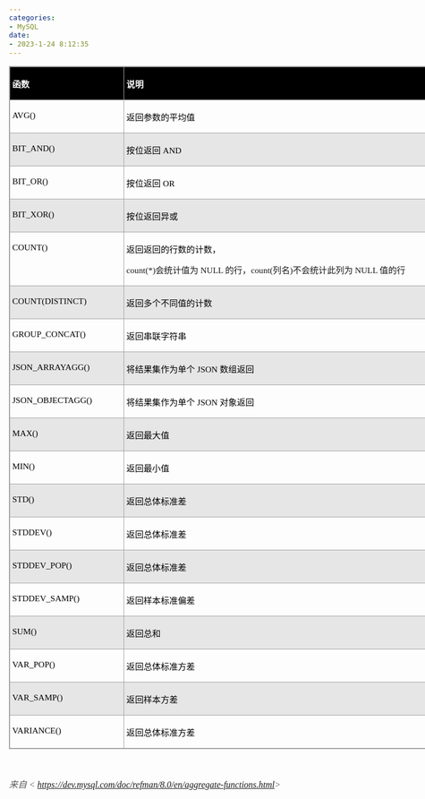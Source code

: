 ```yaml
---
categories:
- MySQL
date:
- 2023-1-24 8:12:35
---
```


<body lang=zh-CN style='font-family:Calibri;font-size:11.0pt'>
<!--StartFragment-->

<div style='direction:ltr;border-width:100%'>

<div style='direction:ltr;margin-top:0in;margin-left:0in;width:7.8562in'>

<div style='direction:ltr;margin-top:0in;margin-left:0in;width:7.8562in'>

<div style='direction:ltr'>

<table border=1 cellpadding=0 cellspacing=0 valign=top style='direction:ltr;
 border-collapse:collapse;border-style:solid;border-color:#A3A3A3;border-width:
 1pt' title="" summary="">
 <tr>
  <td style='border-style:solid;border-color:#A3A3A3;border-width:1pt;
  background-color:black;vertical-align:top;width:2.0375in;padding:2.0pt 3.0pt 2.0pt 3.0pt'>
  <p style='font-family:"Microsoft YaHei UI";font-size:11.5pt;
  color:white'><span style='font-weight:bold'>函数</span></p>
  </td>
  <td style='border-style:solid;border-color:#A3A3A3;border-width:1pt;
  background-color:black;vertical-align:top;width:5.6555in;padding:2.0pt 3.0pt 2.0pt 3.0pt'>
  <p style='font-family:"Microsoft YaHei UI";font-size:11.5pt;
  color:white'><span style='font-weight:bold'>说明</span></p>
  </td>
 </tr>
 <tr>
  <td style='border-style:solid;border-color:#A3A3A3;border-width:1pt;
  vertical-align:top;width:2.0375in;padding:2.0pt 3.0pt 2.0pt 3.0pt'>
  <p style='font-family:"Comic Sans MS";font-size:11.5pt;color:black'>AVG()</p>
  </td>
  <td style='border-style:solid;border-color:#A3A3A3;border-width:1pt;
  vertical-align:top;width:5.6555in;padding:2.0pt 3.0pt 2.0pt 3.0pt'>
  <p style='font-family:"Microsoft YaHei UI";font-size:11.5pt;
  color:black'>返回参数的平均值</p>
  </td>
 </tr>
 <tr>
  <td style='border-style:solid;border-color:#A3A3A3;border-width:1pt;
  background-color:#E7E6E6;vertical-align:top;width:2.0375in;padding:2.0pt 3.0pt 2.0pt 3.0pt'>
  <p style='font-family:"Comic Sans MS";font-size:11.5pt;color:black'>BIT_AND()</p>
  </td>
  <td style='border-style:solid;border-color:#A3A3A3;border-width:1pt;
  background-color:#E7E6E6;vertical-align:top;width:5.6555in;padding:2.0pt 3.0pt 2.0pt 3.0pt'>
  <p style='font-size:11.5pt;color:black'><span style='font-family:
  "Microsoft YaHei UI"'>按位返回</span><span style='font-family:"Comic Sans MS"'>
  AND</span></p>
  </td>
 </tr>
 <tr>
  <td style='border-style:solid;border-color:#A3A3A3;border-width:1pt;
  vertical-align:top;width:2.0375in;padding:2.0pt 3.0pt 2.0pt 3.0pt'>
  <p style='font-family:"Comic Sans MS";font-size:11.5pt;color:black'>BIT_OR()</p>
  </td>
  <td style='border-style:solid;border-color:#A3A3A3;border-width:1pt;
  vertical-align:top;width:5.6555in;padding:2.0pt 3.0pt 2.0pt 3.0pt'>
  <p style='font-size:11.5pt;color:black'><span style='font-family:
  "Microsoft YaHei UI"'>按位返回</span><span style='font-family:"Comic Sans MS"'>
  OR</span></p>
  </td>
 </tr>
 <tr>
  <td style='border-style:solid;border-color:#A3A3A3;border-width:1pt;
  background-color:#E7E6E6;vertical-align:top;width:2.0375in;padding:2.0pt 3.0pt 2.0pt 3.0pt'>
  <p style='font-family:"Comic Sans MS";font-size:11.5pt;color:black'>BIT_XOR()</p>
  </td>
  <td style='border-style:solid;border-color:#A3A3A3;border-width:1pt;
  background-color:#E7E6E6;vertical-align:top;width:5.6555in;padding:2.0pt 3.0pt 2.0pt 3.0pt'>
  <p style='font-family:"Microsoft YaHei UI";font-size:11.5pt;
  color:black'>按位返回异或</p>
  </td>
 </tr>
 <tr>
  <td style='border-style:solid;border-color:#A3A3A3;border-width:1pt;
  vertical-align:top;width:2.0375in;padding:2.0pt 3.0pt 2.0pt 3.0pt'>
  <p style='font-family:"Comic Sans MS";font-size:11.5pt;color:black'>COUNT()</p>
  </td>
  <td style='border-style:solid;border-color:#A3A3A3;border-width:1pt;
  vertical-align:top;width:5.6555in;padding:2.0pt 3.0pt 2.0pt 3.0pt'>
  <p style='font-family:"Microsoft YaHei UI";font-size:11.5pt;
  color:black'>返回返回的行数的计数，</p>
  <p style='font-size:11.5pt'><span style='font-family:"Comic Sans MS"'>count(*)</span><span
  style='font-family:"Microsoft YaHei UI"'>会统计值为</span><span style='font-family:
  "Comic Sans MS"'> NULL </span><span style='font-family:"Microsoft YaHei UI"'>的行，</span><span
  style='font-family:"Comic Sans MS"'>count(</span><span style='font-family:
  "Microsoft YaHei UI"'>列名</span><span style='font-family:"Comic Sans MS"'>)</span><span
  style='font-family:"Microsoft YaHei UI"'>不会统计此列为</span><span
  style='font-family:"Comic Sans MS"'> NULL </span><span style='font-family:
  "Microsoft YaHei UI"'>值的行</span></p>
  </td>
 </tr>
 <tr>
  <td style='border-style:solid;border-color:#A3A3A3;border-width:1pt;
  background-color:#E7E6E6;vertical-align:top;width:2.0375in;padding:2.0pt 3.0pt 2.0pt 3.0pt'>
  <p style='font-family:"Comic Sans MS";font-size:11.5pt;color:black'>COUNT(DISTINCT)</p>
  </td>
  <td style='border-style:solid;border-color:#A3A3A3;border-width:1pt;
  background-color:#E7E6E6;vertical-align:top;width:5.6555in;padding:2.0pt 3.0pt 2.0pt 3.0pt'>
  <p style='font-family:"Microsoft YaHei UI";font-size:11.5pt;
  color:black'>返回多个不同值的计数</p>
  </td>
 </tr>
 <tr>
  <td style='border-style:solid;border-color:#A3A3A3;border-width:1pt;
  vertical-align:top;width:2.0375in;padding:2.0pt 3.0pt 2.0pt 3.0pt'>
  <p style='font-family:"Comic Sans MS";font-size:11.5pt;color:black'>GROUP_CONCAT()</p>
  </td>
  <td style='border-style:solid;border-color:#A3A3A3;border-width:1pt;
  vertical-align:top;width:5.6555in;padding:2.0pt 3.0pt 2.0pt 3.0pt'>
  <p style='font-family:"Microsoft YaHei UI";font-size:11.5pt;
  color:black'>返回串联字符串</p>
  </td>
 </tr>
 <tr>
  <td style='border-style:solid;border-color:#A3A3A3;border-width:1pt;
  background-color:#E7E6E6;vertical-align:top;width:2.0375in;padding:2.0pt 3.0pt 2.0pt 3.0pt'>
  <p style='font-family:"Comic Sans MS";font-size:11.5pt;color:black'>JSON_ARRAYAGG()</p>
  </td>
  <td style='border-style:solid;border-color:#A3A3A3;border-width:1pt;
  background-color:#E7E6E6;vertical-align:top;width:5.6555in;padding:2.0pt 3.0pt 2.0pt 3.0pt'>
  <p style='font-size:11.5pt;color:black'><span style='font-family:
  "Microsoft YaHei UI"'>将结果集作为单个</span><span style='font-family:"Comic Sans MS"'>
  JSON </span><span style='font-family:"Microsoft YaHei UI"'>数组返回</span></p>
  </td>
 </tr>
 <tr>
  <td style='border-style:solid;border-color:#A3A3A3;border-width:1pt;
  vertical-align:top;width:2.0375in;padding:2.0pt 3.0pt 2.0pt 3.0pt'>
  <p style='font-family:"Comic Sans MS";font-size:11.5pt;color:black'>JSON_OBJECTAGG()</p>
  </td>
  <td style='border-style:solid;border-color:#A3A3A3;border-width:1pt;
  vertical-align:top;width:5.6555in;padding:2.0pt 3.0pt 2.0pt 3.0pt'>
  <p style='font-size:11.5pt;color:black'><span style='font-family:
  "Microsoft YaHei UI"'>将结果集作为单个</span><span style='font-family:"Comic Sans MS"'>
  JSON </span><span style='font-family:"Microsoft YaHei UI"'>对象返回</span></p>
  </td>
 </tr>
 <tr>
  <td style='border-style:solid;border-color:#A3A3A3;border-width:1pt;
  background-color:#E7E6E6;vertical-align:top;width:2.0375in;padding:2.0pt 3.0pt 2.0pt 3.0pt'>
  <p style='font-family:"Comic Sans MS";font-size:11.5pt;color:black'>MAX()</p>
  </td>
  <td style='border-style:solid;border-color:#A3A3A3;border-width:1pt;
  background-color:#E7E6E6;vertical-align:top;width:5.6555in;padding:2.0pt 3.0pt 2.0pt 3.0pt'>
  <p style='font-family:"Microsoft YaHei UI";font-size:11.5pt;
  color:black'>返回最大值</p>
  </td>
 </tr>
 <tr>
  <td style='border-style:solid;border-color:#A3A3A3;border-width:1pt;
  vertical-align:top;width:2.0375in;padding:2.0pt 3.0pt 2.0pt 3.0pt'>
  <p style='font-family:"Comic Sans MS";font-size:11.5pt;color:black'>MIN()</p>
  </td>
  <td style='border-style:solid;border-color:#A3A3A3;border-width:1pt;
  vertical-align:top;width:5.6555in;padding:2.0pt 3.0pt 2.0pt 3.0pt'>
  <p style='font-family:"Microsoft YaHei UI";font-size:11.5pt;
  color:black'>返回最小值</p>
  </td>
 </tr>
 <tr>
  <td style='border-style:solid;border-color:#A3A3A3;border-width:1pt;
  background-color:#E7E6E6;vertical-align:top;width:2.0375in;padding:2.0pt 3.0pt 2.0pt 3.0pt'>
  <p style='font-family:"Comic Sans MS";font-size:11.5pt;color:black'>STD()</p>
  </td>
  <td style='border-style:solid;border-color:#A3A3A3;border-width:1pt;
  background-color:#E7E6E6;vertical-align:top;width:5.6555in;padding:2.0pt 3.0pt 2.0pt 3.0pt'>
  <p style='font-family:"Microsoft YaHei UI";font-size:11.5pt;
  color:black'>返回总体标准差</p>
  </td>
 </tr>
 <tr>
  <td style='border-style:solid;border-color:#A3A3A3;border-width:1pt;
  vertical-align:top;width:2.0375in;padding:2.0pt 3.0pt 2.0pt 3.0pt'>
  <p style='font-family:"Comic Sans MS";font-size:11.5pt;color:black'>STDDEV()</p>
  </td>
  <td style='border-style:solid;border-color:#A3A3A3;border-width:1pt;
  vertical-align:top;width:5.6555in;padding:2.0pt 3.0pt 2.0pt 3.0pt'>
  <p style='font-family:"Microsoft YaHei UI";font-size:11.5pt;
  color:black'>返回总体标准差</p>
  </td>
 </tr>
 <tr>
  <td style='border-style:solid;border-color:#A3A3A3;border-width:1pt;
  background-color:#E7E6E6;vertical-align:top;width:2.0375in;padding:2.0pt 3.0pt 2.0pt 3.0pt'>
  <p style='font-family:"Comic Sans MS";font-size:11.5pt;color:black'>STDDEV_POP()</p>
  </td>
  <td style='border-style:solid;border-color:#A3A3A3;border-width:1pt;
  background-color:#E7E6E6;vertical-align:top;width:5.6555in;padding:2.0pt 3.0pt 2.0pt 3.0pt'>
  <p style='font-family:"Microsoft YaHei UI";font-size:11.5pt;
  color:black'>返回总体标准差</p>
  </td>
 </tr>
 <tr>
  <td style='border-style:solid;border-color:#A3A3A3;border-width:1pt;
  vertical-align:top;width:2.0375in;padding:2.0pt 3.0pt 2.0pt 3.0pt'>
  <p style='font-family:"Comic Sans MS";font-size:11.5pt;color:black'>STDDEV_SAMP()</p>
  </td>
  <td style='border-style:solid;border-color:#A3A3A3;border-width:1pt;
  vertical-align:top;width:5.6555in;padding:2.0pt 3.0pt 2.0pt 3.0pt'>
  <p style='font-family:"Microsoft YaHei UI";font-size:11.5pt;
  color:black'>返回样本标准偏差</p>
  </td>
 </tr>
 <tr>
  <td style='border-style:solid;border-color:#A3A3A3;border-width:1pt;
  background-color:#E7E6E6;vertical-align:top;width:2.0375in;padding:2.0pt 3.0pt 2.0pt 3.0pt'>
  <p style='font-family:"Comic Sans MS";font-size:11.5pt;color:black'>SUM()</p>
  </td>
  <td style='border-style:solid;border-color:#A3A3A3;border-width:1pt;
  background-color:#E7E6E6;vertical-align:top;width:5.6555in;padding:2.0pt 3.0pt 2.0pt 3.0pt'>
  <p style='font-family:"Microsoft YaHei UI";font-size:11.5pt;
  color:black'>返回总和</p>
  </td>
 </tr>
 <tr>
  <td style='border-style:solid;border-color:#A3A3A3;border-width:1pt;
  vertical-align:top;width:2.0375in;padding:2.0pt 3.0pt 2.0pt 3.0pt'>
  <p style='font-family:"Comic Sans MS";font-size:11.5pt;color:black'>VAR_POP()</p>
  </td>
  <td style='border-style:solid;border-color:#A3A3A3;border-width:1pt;
  vertical-align:top;width:5.6555in;padding:2.0pt 3.0pt 2.0pt 3.0pt'>
  <p style='font-family:"Microsoft YaHei UI";font-size:11.5pt;
  color:black'>返回总体标准方差</p>
  </td>
 </tr>
 <tr>
  <td style='border-style:solid;border-color:#A3A3A3;border-width:1pt;
  background-color:#E7E6E6;vertical-align:top;width:2.0375in;padding:2.0pt 3.0pt 2.0pt 3.0pt'>
  <p style='font-family:"Comic Sans MS";font-size:11.5pt;color:black'>VAR_SAMP()</p>
  </td>
  <td style='border-style:solid;border-color:#A3A3A3;border-width:1pt;
  background-color:#E7E6E6;vertical-align:top;width:5.6555in;padding:2.0pt 3.0pt 2.0pt 3.0pt'>
  <p style='font-family:"Microsoft YaHei UI";font-size:11.5pt;
  color:black'>返回样本方差</p>
  </td>
 </tr>
 <tr>
  <td style='border-style:solid;border-color:#A3A3A3;border-width:1pt;
  vertical-align:top;width:2.0375in;padding:2.0pt 3.0pt 2.0pt 3.0pt'>
  <p style='font-family:"Comic Sans MS";font-size:11.5pt;color:black'>VARIANCE()</p>
  </td>
  <td style='border-style:solid;border-color:#A3A3A3;border-width:1pt;
  vertical-align:top;width:5.6555in;padding:2.0pt 3.0pt 2.0pt 3.0pt'>
  <p style='font-family:"Microsoft YaHei UI";font-size:11.5pt;
  color:black'>返回总体标准方差</p>
  </td>
 </tr>
</table>

</div>

<p style='font-family:"Comic Sans MS";font-size:12.0pt'>&nbsp;</p>

<p><cite style='font-size:12.0pt;color:#595959'><span
style='font-family:"Microsoft YaHei UI"'>来自</span><span style='font-family:
"Comic Sans MS"'> &lt; </span><a
href="https://dev.mysql.com/doc/refman/8.0/en/aggregate-functions.html"><span
style='font-family:"Comic Sans MS"'>https://dev.mysql.com/doc/refman/8.0/en/aggregate-functions.html</span></a><span
style='font-family:"Comic Sans MS"'>&gt; </span></cite></p>

</div>

</div>

</div>

<!--EndFragment-->
</body>

</html>
